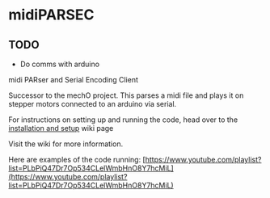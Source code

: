 # midiPARSEC

## TODO

* Do comms with arduino

midi PARser and Serial Encoding Client 

Successor to the mechO project. This parses a midi file and plays it on stepper motors connected to an arduino via serial.

For instructions on setting up and running the code, head over to the [installation and setup](https://github.com/zachjicha13/midiPARSEC/wiki/Installation-and-Setup) wiki page

Visit the wiki for more information.

Here are examples of the code running: [https://www.youtube.com/playlist?list=PLbPiQ47Dr7Op534CLelWmbHnO8Y7hcMiL](https://www.youtube.com/playlist?list=PLbPiQ47Dr7Op534CLelWmbHnO8Y7hcMiL)
